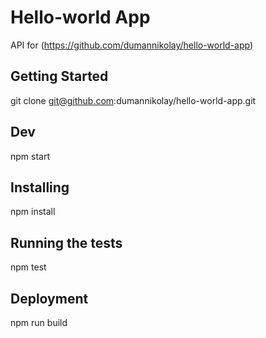 # Hello-world App

API for (https://github.com/dumannikolay/hello-world-app)

## Getting Started

git clone git@github.com:dumannikolay/hello-world-app.git

## Dev

npm start

## Installing

npm install

## Running the tests

npm test

## Deployment

npm run build

